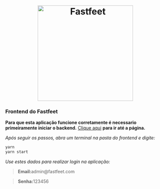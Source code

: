 <h1 align="center">
  <img alt="Fastfeet" title="Fastfeet" src="https://github.com/Rocketseat/bootcamp-gostack-desafio-03/blob/master/.github/logo.png" width="300px" />
</h1>

### Frontend do Fastfeet

**Para que esta aplicação funcione corretamente é necessario primeiramente iniciar o backend.** [Clique aqui](https://github.com/saraivafelipe27/fastfeet/tree/master/backend) **para ir até a página.**

_Após seguir os passos, abra um terminal na pasta do frontend e digite:_
```bash
yarn
yarn start
```
_Use estes dados para realizar login na aplicação:_
<blockquote><strong>Email:</strong>admin@fastfeet.com</blockquote>
<blockquote> <strong>Senha:</strong>123456</blockquote>
